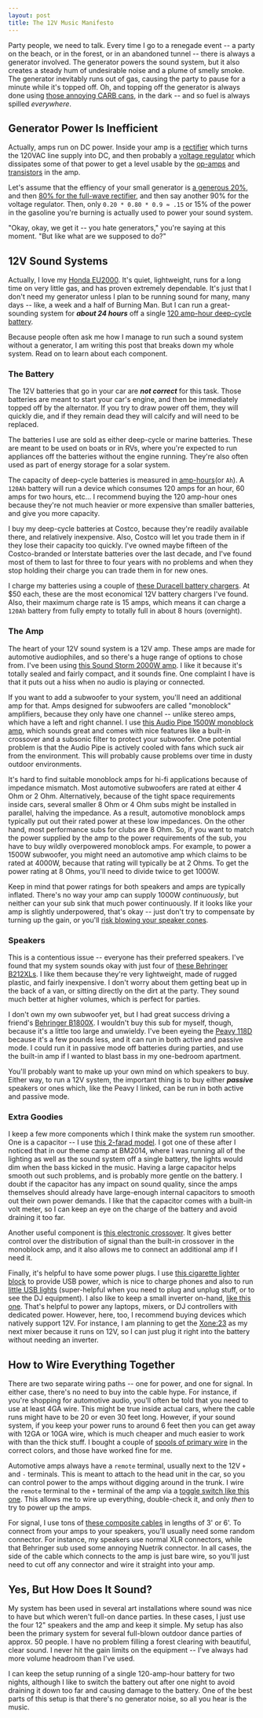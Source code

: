 ```yaml
---
layout: post
title: The 12V Music Manifesto
---
```


Party people, we need to talk.
Every time I go to a renegade event -- a party on the beach, or in the forest, or in an abandoned tunnel -- there is always a generator involved.
The generator powers the sound system, but it also creates a steady hum of undesirable noise and a plume of smelly smoke.
The generator inevitably runs out of gas, causing the party to pause for a minute while it's topped off.
Oh, and topping off the generator is always done using [those annoying CARB cans](http://www.gad.net/Blog/2012/11/22/one-mans-quest-for-gas-cans-that-dont-suck/), in the dark -- and so fuel is always spilled *everywhere*.

## Generator Power Is Inefficient ##

Actually, amps run on DC power.
Inside your amp is a [rectifier](https://en.wikipedia.org/wiki/Rectifier) which turns the 120VAC line supply into DC, and then probably a [voltage regulator](https://en.wikipedia.org/wiki/Voltage_regulator) which dissipates some of that power to get a level usable by the [op-amps](https://en.wikipedia.org/wiki/Operational_amplifier) and [transistors](https://learn.sparkfun.com/tutorials/transistors) in the amp.

Let's assume that the effiency of your small generator is [a generous 20%](https://settysoutham.wordpress.com/2010/05/26/portable-generators-about-half-as-efficient-as-power-plants/), and then [80% for the full-wave rectifier](http://www.brighthubengineering.com/consumer-appliances-electronics/96645-efficiency-of-ac-rectifiers/), and then say another 90% for the voltage regulator.
Then, only `0.20 * 0.80 * 0.9 ≈ .15` or 15% of the power in the gasoline you're burning is actually used to power your sound system.

"Okay, okay, we get it -- you hate generators," you're saying at this moment.
"But like what are we supposed to do?"

## 12V Sound Systems ##

Actually, I love my [Honda EU2000](http://amzn.to/2cE5yk1).
It's quiet, lightweight, runs for a long time on very little gas, and has proven extremely dependable.
It's just that I don't need my generator unless I plan to be running sound for many, many days -- like, a week and a half of Burning Man.
But I can run a great-sounding system for ***about 24 hours*** off a single [120 amp-hour deep-cycle battery](http://amzn.to/2dc97Kk).

Because people often ask me how I manage to run such a sound system without a generator, I am writing this post that breaks down my whole system.
Read on to learn about each component.

### The Battery ###

The 12V batteries that go in your car are ***not correct*** for this task.
Those batteries are meant to start your car's engine, and then be immediately topped off by the alternator.
If you try to draw power off them, they will quickly die, and if they remain dead they will calcify and will need to be replaced.

The batteries I use are sold as either deep-cycle or marine batteries.
These are meant to be used on boats or in RVs, where you're expected to run appliances off the batteries without the engine running.
They're also often used as part of energy storage for a solar system.

The capacity of deep-cycle batteries is measured in [amp-hours](https://en.wikipedia.org/wiki/Ampere-hour)(or `Ah`).
A `120Ah` battery will run a device which consumes 120 amps for an hour, 60 amps for two hours, etc...
I recommend buying the 120 amp-hour ones because they're not much heavier or more expensive than smaller batteries, and give you more capacity.

I buy my deep-cycle batteries at Costco, because they're readily available there, and relatively inexpensive.
Also, Costco will let you trade them in if they lose their capacity too quickly.
I've owned maybe fifteen of the Costco-branded or Interstate batteries over the last decade, and I've found most of them to last for three to four years with no problems and when they stop holding their charge you can trade them in for new ones.

I charge my batteries using a couple of [these Duracell battery chargers](http://amzn.to/2cZGlzX).
At $50 each, these are the most economical 12V battery chargers I've found.
Also, their maximum charge rate is 15 amps, which means it can charge a `120Ah` battery from fully empty to totally full in about 8 hours (overnight).

### The Amp ###

The heart of your 12V sound system is a 12V amp.
These amps are made for automotive audiophiles, and so there's a huge range of options to chose from.
I've been using [this Sound Storm 2000W amp](http://amzn.to/2cLB0KO).
I like it because it's totally sealed and fairly compact, and it sounds fine.
One complaint I have is that it puts out a hiss when no audio is playing or connected.

If you want to add a subwoofer to your system, you'll need an additional amp for that.
Amps designed for subwoofers are called "monoblock" amplifiers, because they only have one channel -- unlike stereo amps, which have a left and right channel.
I use [this Audio Pipe 1500W monoblock amp](http://amzn.to/2cDiAeo), which sounds great and comes with nice features like a built-in crossover and a subsonic filter to protect your subwoofer.
One potential problem is that the Audio Pipe is actively cooled with fans which suck air from the environment.
This will probably cause problems over time in dusty outdoor environments.

It's hard to find suitable monoblock amps for hi-fi applications because of impedance mismatch.
Most automotive subwoofers are rated at either 4 Ohm or 2 Ohm.
Alternatively, because of the tight space requirements inside cars, several smaller 8 Ohm or 4 Ohm subs might be installed in parallel, halving the impedance.
As a result, automotive monoblock amps typically put out their rated power at these low impedances.
On the other hand, most performance subs for clubs are 8 Ohm.
So, if you want to match the power supplied by the amp to the power requirements of the sub, you have to buy wildly overpowered monoblock amps.
For example, to power a 1500W subwoofer, you might need an automotive amp which claims to be rated at 4000W, because that rating will typically be at 2 Ohms.
To get the power rating at 8 Ohms, you'll need to divide twice to get 1000W.

Keep in mind that power ratings for both speakers and amps are typically inflated.
There's no way your amp can supply 1000W *continuously*, but neither can your sub sink that much power continuously.
If it looks like your amp is slightly underpowered, that's okay -- just don't try to compensate by turning up the gain, or you'll [risk blowing your speaker cones](http://www.bcae1.com/2ltlpwr.htm).

### Speakers ###

This is a contentious issue -- everyone has their preferred speakers.
I've found that my system sounds okay with just four of [these Behringer B212XLs](http://amzn.to/2cXPMxe).
I like them because they're very lightweight, made of rugged plastic, and fairly inexpensive.
I don't worry about them getting beat up in the back of a van, or sitting directly on the dirt at the party.
They sound much better at higher volumes, which is perfect for parties.

I don't own my own subwoofer yet, but I had great success driving a friend's [Behringer B1800X](http://amzn.to/2cE7qcx).
I wouldn't buy this sub for myself, though, because it's a little too large and unwieldy.
I've been eyeing the [Peavy 118D](http://amzn.to/2cZJdg6) because it's a few pounds less, and it can run in both active and passive mode.
I could run it in passive mode off batteries during parties, and use the built-in amp if I wanted to blast bass in my one-bedroom apartment.

You'll probably want to make up your own mind on which speakers to buy.
Either way, to run a 12V system, the important thing is to buy either ***passive*** speakers or ones which, like the Peavy I linked, can be run in both active and passive mode.

### Extra Goodies ###

I keep a few more components which I think make the system run smoother.
One is a capacitor -- I use [this 2-farad model](http://amzn.to/2cLDd9j).
I got one of these after I noticed that in our theme camp at BM2014, where I was running all of the lighting as well as the sound system off a single battery, the lights would dim when the bass kicked in the music.
Having a large capacitor helps smooth out such problems, and is probably more gentle on the battery.
I doubt if the capacitor has any impact on sound quality, since the amps themselves should already have large-enough internal capacitors to smooth out their own power demands.
I like that the capacitor comes with a built-in volt meter, so I can keep an eye on the charge of the battery and avoid draining it too far.

Another useful component is [this electronic crossover](http://amzn.to/2cyrk3E).
It gives better control over the distribution of signal than the built-in crossover in the monoblock amp, and it also allows me to connect an additional amp if I need it.

Finally, it's helpful to have some power plugs.
I use [this cigarette lighter block](http://amzn.to/2dc9iVN) to provide USB power, which is nice to charge phones and also to run [little USB lights](http://amzn.to/2dc7WdK) (super-helpful when you need to plug and unplug stuff, or to see the DJ equipment).
I also like to keep a small inverter on-hand, [like this one](http://amzn.to/2cE4ahA).
That's helpful to power any laptops, mixers, or DJ controllers with dedicated power.
However, here, too, I recommend buying devices which natively support 12V.
For instance, I am planning to get the [Xone:23](http://amzn.to/2dc9sNb) as my next mixer because it runs on 12V, so I can just plug it right into the battery without needing an inverter.


## How to Wire Everything Together ##

There are two separate wiring paths -- one for power, and one for signal.
In either case, there's no need to buy into the cable hype.
For instance, if you're shopping for automotive audio, you'll often be told that you need to use at least 4GA wire.
This might be true inside actual cars, where the cable runs might have to be 20 or even 30 feet long.
However, if your sound system, if you keep your power runs to around 6 feet then you can get away with 12GA or 10GA wire, which is much cheaper and much easier to work with than the thick stuff.
I bought a couple of [spools of primary wire](http://amzn.to/2d6d1Iu) in the correct colors, and those have worked fine for me.

Automotive amps always have a `remote` terminal, usually next to the 12V `+` and `-` terminals.
This is meant to attach to the head unit in the car, so you can control power to the amps without digging around in the trunk.
I wire the `remote` terminal to the `+` terminal of the amp via a [toggle switch like this one](http://amzn.to/2dc79cN).
This allows me to wire up everything, double-check it, and only *then* to try to power up the amps.

For signal, I use tons of [these composite cables](http://amzn.to/2cNIbiH) in lengths of 3' or 6'.
To connect from your amps to your speakers, you'll usually need some random connector.
For instance, my speakers use normal XLR connectors, while that Behringer sub used some annoying Nuetrik connector.
In all cases, the side of the cable which connects to the amp is just bare wire, so you'll just need to cut off any connector and wire it straight into your amp.

## Yes, But How Does It Sound? ##

My system has been used in several art installations where sound was nice to have but which weren't full-on dance parties.
In these cases, I just use the four 12" speakers and the amp and keep it simple.
My setup has also been the primary system for several full-blown outdoor dance parties of approx. 50 people.
I have no problem filling a forest clearing with beautiful, clear sound.
I never hit the gain limits on the equipment -- I've always had more volume headroom than I've used.

I can keep the setup running of a single 120-amp-hour battery for two nights, although I like to switch the battery out after one night to avoid draining it down too far and causing damage to the battery.
One of the best parts of this setup is that there's no generator noise, so all you hear is the music.
